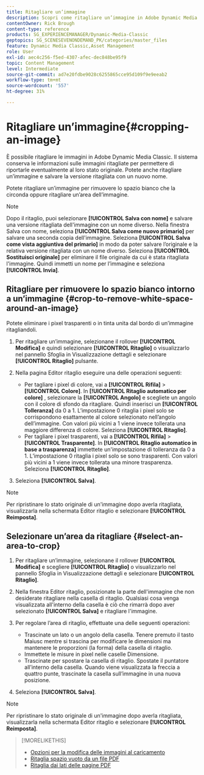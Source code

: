 ```yaml
---
title: Ritagliare un’immagine
description: Scopri come ritagliare un’immagine in Adobe Dynamic Media Classic.
contentOwner: Rick Brough
content-type: reference
products: SG_EXPERIENCEMANAGER/Dynamic-Media-Classic
geptopics: SG_SCENESEVENONDEMAND_PK/categories/master_files
feature: Dynamic Media Classic,Asset Management
role: User
exl-id: aec4c256-f5ed-4307-afec-dec848be95f9
topic: Content Management
level: Intermediate
source-git-commit: ad7e20fdbe9028c6255865cce95d109f9e9eeab2
workflow-type: tm+mt
source-wordcount: '557'
ht-degree: 31%

---
```


# Ritagliare un’immagine{#cropping-an-image}

È possibile ritagliare le immagini in Adobe Dynamic Media Classic. Il sistema conserva le informazioni sulle immagini ritagliate per permettere di riportarle eventualmente al loro stato originale. Potete anche ritagliare un’immagine e salvare la versione ritagliata con un nuovo nome.

Potete ritagliare un’immagine per rimuovere lo spazio bianco che la circonda oppure ritagliare un’area dell’immagine.

>[!NOTE]
>
>Dopo il ritaglio, puoi selezionare **[!UICONTROL Salva con nome]** e salvare una versione ritagliata dell&#39;immagine con un nome diverso. Nella finestra Salva con nome, seleziona **[!UICONTROL Salva come nuovo primario]** per salvare una seconda copia dell&#39;immagine. Seleziona **[!UICONTROL Salva come vista aggiuntiva del primario]** in modo da poter salvare l’originale e la relativa versione ritagliata con un nome diverso. Seleziona **[!UICONTROL Sostituisci originale]** per eliminare il file originale da cui è stata ritagliata l&#39;immagine. Quindi immetti un nome per l’immagine e seleziona **[!UICONTROL Invia]**.

## Ritagliare per rimuovere lo spazio bianco intorno a un’immagine {#crop-to-remove-white-space-around-an-image}

Potete eliminare i pixel trasparenti o in tinta unita dal bordo di un’immagine ritagliandoli.

1. Per ritagliare un’immagine, selezionane il rollover **[!UICONTROL Modifica]** e quindi selezionare **[!UICONTROL Ritaglio]** o visualizzarlo nel pannello Sfoglia in Visualizzazione dettagli e selezionare **[!UICONTROL Ritaglio]** pulsante.
1. Nella pagina Editor ritaglio eseguire una delle operazioni seguenti:

   * Per tagliare i pixel di colore, vai a **[!UICONTROL Rifila]** > **[!UICONTROL Colore]**. In **[!UICONTROL Ritaglio automatico per colore]** , selezionare la **[!UICONTROL Angolo]** e scegliete un angolo con il colore di sfondo da ritagliare. Quindi inserisci un **[!UICONTROL Tolleranza]** da 0 a 1. L’impostazione 0 ritaglia i pixel solo se corrispondono esattamente al colore selezionato nell’angolo dell’immagine. Con valori più vicini a 1 viene invece tollerata una maggiore differenza di colore. Seleziona **[!UICONTROL Ritaglio]**.
   * Per tagliare i pixel trasparenti, vai a **[!UICONTROL Rifila]** > **[!UICONTROL Trasparente]**. In **[!UICONTROL Ritaglio automatico in base a trasparenza]** immettete un&#39;impostazione di tolleranza da 0 a 1. L’impostazione 0 ritaglia i pixel solo se sono trasparenti. Con valori più vicini a 1 viene invece tollerata una minore trasparenza. Seleziona **[!UICONTROL Ritaglio]**.

1. Seleziona **[!UICONTROL Salva]**.

>[!NOTE]
>
>Per ripristinare lo stato originale di un&#39;immagine dopo averla ritagliata, visualizzarla nella schermata Editor ritaglio e selezionare **[!UICONTROL Reimposta]**.

## Selezionare un’area da ritagliare {#select-an-area-to-crop}

1. Per ritagliare un’immagine, selezionane il rollover **[!UICONTROL Modifica]** e scegliere **[!UICONTROL Ritaglio]** o visualizzarlo nel pannello Sfoglia in Visualizzazione dettagli e selezionare **[!UICONTROL Ritaglio]**.

1. Nella finestra Editor ritaglio, posizionate la parte dell&#39;immagine che non desiderate ritagliare nella casella di ritaglio. Qualsiasi cosa venga visualizzata all&#39;interno della casella è ciò che rimarrà dopo aver selezionato **[!UICONTROL Salva]** e ritagliare l&#39;immagine.
1. Per regolare l’area di ritaglio, effettuate una delle seguenti operazioni:

   * Trascinate un lato o un angolo della casella. Tenere premuto il tasto Maiusc mentre si trascina per modificare le dimensioni ma mantenere le proporzioni (la forma) della casella di ritaglio.
   * Immettete le misure in pixel nelle caselle Dimensione.
   * Trascinate per spostare la casella di ritaglio. Spostate il puntatore all’interno della casella. Quando viene visualizzata la freccia a quattro punte, trascinate la casella sull’immagine in una nuova posizione.

1. Seleziona **[!UICONTROL Salva]**.

>[!NOTE]
>
>Per ripristinare lo stato originale di un&#39;immagine dopo averla ritagliata, visualizzarla nella schermata Editor ritaglio e selezionare **[!UICONTROL Reimposta]**.

>[!MORELIKETHIS]
>
>* [Opzioni per la modifica delle immagini al caricamento](image-editing-options-upload.md#image-editing-options-at-upload)
>* [Ritaglia spazio vuoto da un file PDF](pdfs.md#cropping_white_space_from_a_pdf_file)
>* [Ritaglia dai lati delle pagine PDF](pdfs.md#cropping_from_the_sides_of_pdf_pages)
